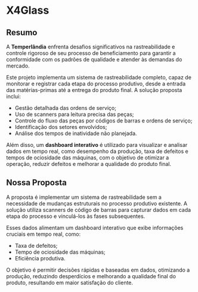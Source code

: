# X4Glass

## Resumo

A **Temperlândia** enfrenta desafios significativos na rastreabilidade e controle rigoroso de seu processo de beneficiamento para garantir a conformidade com os padrões de qualidade e atender às demandas do mercado.

Este projeto implementa um sistema de rastreabilidade completo, capaz de monitorar e registrar cada etapa do processo produtivo, desde a entrada das matérias-primas até a entrega do produto final. A solução proposta inclui:

- Gestão detalhada das ordens de serviço;
- Uso de scanners para leitura precisa das peças;
- Controle do fluxo das peças por códigos de barras e ordens de serviço;
- Identificação dos setores envolvidos;
- Análise dos tempos de inatividade não planejada.

Além disso, um **dashboard interativo** é utilizado para visualizar e analisar dados em tempo real, como desempenho da produção, taxa de defeitos e tempos de ociosidade das máquinas, com o objetivo de otimizar a operação, reduzir defeitos e melhorar a qualidade do produto final.

## Nossa Proposta

A proposta é implementar um sistema de rastreabilidade sem a necessidade de mudanças estruturais no processo produtivo existente. A solução utiliza scanners de código de barras para capturar dados em cada etapa do processo e vinculá-los às fases subsequentes.

Esses dados alimentam um dashboard interativo que exibe informações cruciais em tempo real, como:

- Taxa de defeitos;
- Tempo de ociosidade das máquinas;
- Eficiência produtiva.

O objetivo é permitir decisões rápidas e baseadas em dados, otimizando a produção, reduzindo desperdícios e melhorando a qualidade final do produto, resultando em maior satisfação do cliente.
